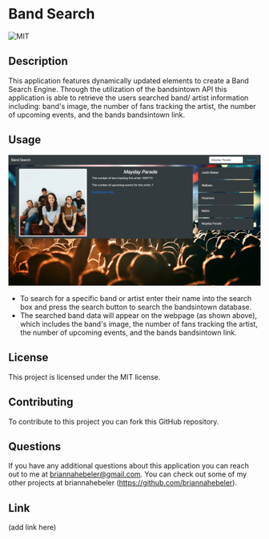 # Band Search
![MIT](https://img.shields.io/badge/license-MIT-blueviolet)

## Description
This application features dynamically updated elements to create a Band Search Engine. Through the utilization of the bandsintown API this application is able to retrieve the users searched band/ artist information including: band's image, the number of fans tracking the artist, the number of upcoming events, and the bands bandsintown link.

## Usage
![MIT](./assets/images/bandSearch.png)

* To search for a specific band or artist enter their name into the search box and press the search button to search the bandsintown database.
* The searched band data will appear on the webpage (as shown above), which includes the band's image, the number of fans tracking the artist, the number of upcoming events, and the bands bandsintown link.

## License
This project is licensed under the MIT license.

## Contributing
To contribute to this project you can fork this GitHub repository.

## Questions
If you have any additional questions about this application you can reach out to me at briannahebeler@gmail.com.
You can check out some of my other projects at briannahebeler (https://github.com/briannahebeler).

## Link
(add link here)
